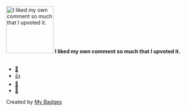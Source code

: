 <img src="https://my-badges.github.io/my-badges/self-upvote.png" alt="I liked my own comment so much that I upvoted it." title="I liked my own comment so much that I upvoted it." width="128">
<strong>I liked my own comment so much that I upvoted it.</strong>
<br><br>

* <a href="https://github.com/blockeraai/blockera/pull/267">🚀</a>
* <a href="https://github.com/blockeraai/blockera/pull/259">👍</a>
* <a href="https://github.com/blockeraai/blockera/pull/273">🎉</a>
* <a href="https://github.com/blockeraai/blockera/pull/276">🚀</a>


Created by <a href="https://github.com/my-badges/my-badges">My Badges</a>